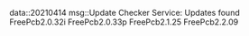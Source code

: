 data::20210414
msg::Update Checker Service:
Updates found
FreePcb2.0.32i
FreePcb2.0.33p
FreePcb2.1.25
FreePcb2.2.09
